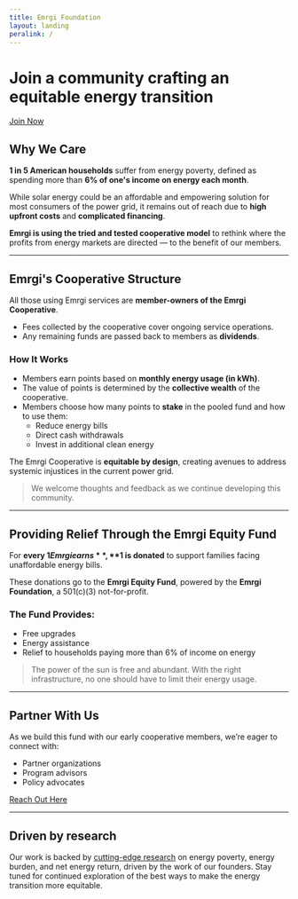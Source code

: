 ```yaml
---
title: Emrgi Foundation
layout: landing
peralink: /
---
```


# Join a community crafting an equitable energy transition

<a href="https://emrgi.com/enroll" class="button">Join Now</a>

## Why We Care

**1 in 5 American households** suffer from energy poverty, defined as spending more than **6% of one's income on energy each month**.

While solar energy could be an affordable and empowering solution for most consumers of the power grid, it remains out of reach due to **high upfront costs** and **complicated financing**.

**Emrgi is using the tried and tested cooperative model** to rethink where the profits from energy markets are directed — to the benefit of our members.

---

## Emrgi's Cooperative Structure

All those using Emrgi services are **member-owners of the Emrgi Cooperative**.

- Fees collected by the cooperative cover ongoing service operations.
- Any remaining funds are passed back to members as **dividends**.

### How It Works

- Members earn points based on **monthly energy usage (in kWh)**.
- The value of points is determined by the **collective wealth** of the cooperative.
- Members choose how many points to **stake** in the pooled fund and how to use them:
  - Reduce energy bills
  - Direct cash withdrawals
  - Invest in additional clean energy

The Emrgi Cooperative is **equitable by design**, creating avenues to address systemic injustices in the current power grid.

> We welcome thoughts and feedback as we continue developing this community.

---

## Providing Relief Through the Emrgi Equity Fund

For **every $1 Emrgi earns**, **$1 is donated** to support families facing unaffordable energy bills.

These donations go to the **Emrgi Equity Fund**, powered by the **Emrgi Foundation**, a 501(c)(3) not-for-profit.

### The Fund Provides:

- Free upgrades
- Energy assistance
- Relief to households paying more than 6% of income on energy

> The power of the sun is free and abundant. With the right infrastructure, no one should have to limit their energy usage.

---

## Partner With Us

As we build this fund with our early cooperative members, we’re eager to connect with:

- Partner organizations
- Program advisors
- Policy advocates

[Reach Out Here](https://www.emrgi.com/contact)

---
## Driven by research

Our work is backed by [cutting-edge research](https://www.nature.com/articles/s41467-021-27673-y) on energy poverty, energy burden, and net energy return, driven by the work of our founders. Stay tuned for continued exploration of the best ways to make the energy transition more equitable.
